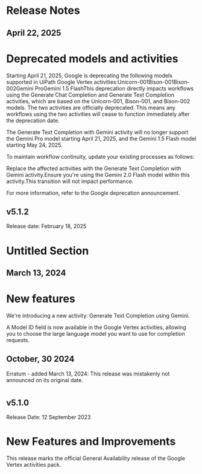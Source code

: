 ﻿# Release Notes


## April 22, 2025

# Deprecated models and activities

Starting April 21, 2025, Google is deprecating the following models supported in UiPath Google Vertex activities:Unicorn-001Bison-001Bison-002Gemini ProGemini 1.5 FlashThis deprecation directly impacts workflows using the Generate Chat Completion and Generate Text Completion activities, which are based on the Unicorn-001, Bison-001, and Bison-002 models. The two activities are officially deprecated. This means any workflows using the two activities will cease to function immediately after the deprecation date.

The Generate Text Completion with Gemini activity will no longer support the Gemini Pro model starting April 21, 2025, and the Gemini 1.5 Flash model starting May 24, 2025.

To maintain workflow continuity, update your existing processes as follows:

Replace the affected activities with the Generate Text Completion with Gemini activity.Ensure you're using the Gemini 2.0 Flash model within this activity.This transition will not impact performance.

For more information, refer to the Google deprecation announcement.


## v5.1.2

Release date: February 18, 2025

# Untitled Section


## March 13, 2024

# New features

We're introducing a new activity: Generate Text Completion using Gemini.

A Model ID field is now available in the Google Vertex activities, allowing you to choose the large language model you want to use for completion requests.


## October, 30 2024

Erratum - added March 13, 2024: This release was mistakenly not announced on its original date.

#


## v5.1.0

Release Date: 12 September 2023

# New Features and Improvements

This release marks the official General Availability release of the Google Vertex
                activities pack.

